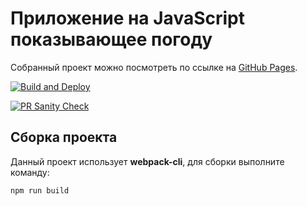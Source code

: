 # Приложение на JavaScript показывающее погоду

Собранный проект можно посмотреть по ссылке на [GitHub Pages](https://obelix84.github.io/otus-weather-app-hw8/).  

[![Build and Deploy](https://github.com/obelix84/otus-weather-app-hw8/actions/workflows/deploy-github-pages.yml/badge.svg?branch=develope)](https://github.com/obelix84/otus-weather-app-hw8/actions/workflows/deploy-github-pages.yml)

[![PR Sanity Check](https://github.com/obelix84/otus-weather-app-hw8/actions/workflows/sanity-check.yml/badge.svg?branch=develope)](https://github.com/obelix84/otus-weather-app-hw8/actions/workflows/sanity-check.yml)

## Сборка проекта
Данный проект использует **webpack-cli**, для сборки выполните команду:

```
npm run build
```
